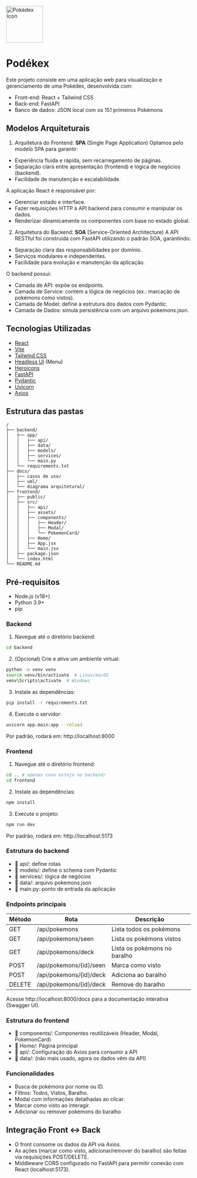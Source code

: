 <p align="left">
  <img src="https://icon-library.com/images/pokedex-icon/pokedex-icon-19.jpg" alt="Pokédex Icon" width="100"/>
</p>

# Podékex

Este projeto consiste em uma aplicação web para visualização e gerenciamento de uma Pokédex, desenvolvida com:

- Front-end: React + Tailwind CSS
- Back-end: FastAPI
- Banco de dados: JSON local com os 151 primeiros Pokémons


## Modelos Arquiteturais

1. Arquitetura do Frontend: **SPA** (Single Page Application)
Optamos pelo modelo SPA para garantir:

- Experiência fluida e rápida, sem recarregamento de páginas.
- Separação clara entre apresentação (frontend) e lógica de negócios (backend).
- Facilidade de manutenção e escalabilidade.

A aplicação React é responsável por:

- Gerenciar estado e interface.
- Fazer requisições HTTP à API backend para consumir e manipular os dados.
- Renderizar dinamicamente os componentes com base no estado global.

2. Arquitetura do Backend: **SOA** (Service-Oriented Architecture)
A API RESTful foi construída com FastAPI utilizando o padrão SOA, garantindo:

- Separação clara das responsabilidades por domínio.
- Serviços modulares e independentes.
- Facilidade para evolução e manutenção da aplicação.

O backend possui:

- Camada de API: expõe os endpoints.
- Camada de Service: contém a lógica de negócios (ex.: marcação de pokémons como vistos).
- Camada de Model: define a estrutura dos dados com Pydantic.
- Camada de Dados: simula persistência com um arquivo pokemons.json.


## Tecnologias Utilizadas

- [React](https://reactjs.org/)
- [Vite](https://vitejs.dev/)
- [Tailwind CSS](https://tailwindcss.com/)
- [Headless UI](https://headlessui.com) (Menu)
- [Heroicons](https://heroicons.com)
- [FastAPI](https://fastapi.tiangolo.com)
- [Pydantic](https://docs.pydantic.dev/latest/)
- [Uvicorn](https://www.uvicorn.org)
- [Axios](https://axios-http.com/ptbr/)


## Estrutura das pastas

```
/
├── backend/
│   ├── app/
│   │   ├── api/
│   │   ├── data/
│   │   ├── models/
│   │   ├── services/
│   │   └── main.py
│   └── requirements.txt
├── docs/
│   ├── casos de uso/
│   ├── uml/
│   └── diagrama arquitetural/
├── frontend/
│   ├── public/
│   ├── src/
│   │   ├── api/
│   │   ├── assets/
│   │   ├── components/
│   │   │   ├── Header/
│   │   │   ├── Modal/
│   │   │   └── PokemonCard/
│   │   ├── Home/
│   │   ├── App.jsx
│   │   └── main.jsx
│   ├── package.json
│   └── index.html
└── README.md
```


## Pré-requisitos

- Node.js (v18+)
- Python 3.9+
- pip


### Backend

1. Navegue até o diretório backend:
```bash
cd backend
```

2. (Opcional) Crie e ative um ambiente virtual:
```bash
python -m venv venv
source venv/bin/activate  # Linux/macOS
venv\Scripts\activate  # Windows
```

3. Instale as dependências:
```bash
pip install -r requirements.txt
```

4. Execute o servidor:
```bash
uvicorn app.main:app --reload
```
Por padrão, rodará em: http://localhost:8000


### Frontend

1. Navegue até o diretório frontend:
```bash
cd .. # apenas caso esteja no backend/
cd frontend
```

2. Instale as dependências:
```bash
npm install
```

3. Execute o projeto:
```bash
npm run dev
```
Por padrão, rodará em: http://localhost:5173


### Estrutura do backend

- 📁 api/: define rotas
- 📁 models/: define o schema com Pydantic
- 📁 services/: lógica de negócios
- 📁 data/: arquivo pokemons.json
- 📄 main.py: ponto de entrada da aplicação

### Endpoints principais

| Método | Rota                    | Descrição                    |
| ------ | ----------------------- | ---------------------------- |
| GET    | /api/pokemons           | Lista todos os pokémons      |
| GET    | /api/pokemons/seen      | Lista os pokémons vistos     |
| GET    | /api/pokemons/deck      | Lista os pokémons no baralho |
| POST   | /api/pokemons/{id}/seen | Marca como visto             |
| POST   | /api/pokemons/{id}/deck | Adiciona ao baralho          |
| DELETE | /api/pokemons/{id}/deck | Remove do baralho            |

Acesse http://localhost:8000/docs para a documentação interativa (Swagger UI).


### Estrutura do frontend

- 📁 components/: Componentes reutilizáveis (Header, Modal, PokemonCard)
- 📁 Home/: Página principal
- 📁 api/: Configuração do Axios para consumir a API
- 📁 data/: (não mais usado, agora os dados vêm da API)


### Funcionalidades

- Busca de pokémons por nome ou ID.
- Filtros: Todos, Vistos, Baralho.
- Modal com informações detalhadas ao clicar.
- Marcar como visto ao interagir.
- Adicionar ou remover pokémons do baralho


## Integração Front ↔ Back

- O front consome os dados da API via Axios.
- As ações (marcar como visto, adicionar/remover do baralho) são feitas via requisições POST/DELETE.
- Middleware CORS configurado no FastAPI para permitir conexão com React (localhost:5173).
